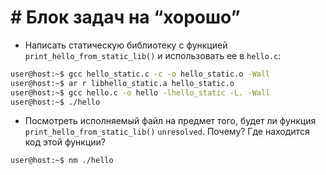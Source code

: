 # # Блок задач на “хорошо”

+ Написать статическую библиотеку с функцией `print_hello_from_static_lib()` и использовать ее в `hello.c`:

```bash
user@host:~$ gcc hello_static.c -c -o hello_static.o -Wall 
user@host:~$ ar r libhello_static.a hello_static.o
user@host:~$ gcc hello.c -o hello -lhello_static -L. -Wall
user@host:~$ ./hello
```

+ Посмотреть исполняемый файл на предмет того, будет ли функция `print_hello_from_static_lib()` `unresolved`. Почему? Где находится код этой функции?

```bash
user@host:~$ nm ./hello
```
